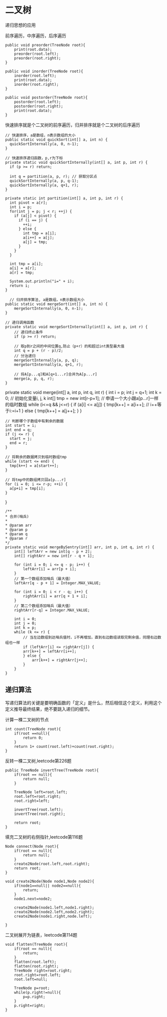 # 二叉树
递归思想的应用

前序遍历，中序遍历，后序遍历

	public void preorder(TreeNode root){
		print(root.data);
		preorder(root.left);
		preorder(root.right);
	}

	public void inorder(TreeNode root){
		inorder(root.left);
		print(root.data);
		inorder(root.right);
	}

	public void postorder(TreeNode root){
		postorder(root.left);
		postorder(root.right);
		print(root.data);
	}
	
快速排序就是个二叉树的前序遍历，归并排序就是个二叉树的后序遍历

	// 快速排序，a是数组，n表示数组的大小
	public static void quickSort(int[] a, int n) {
      quickSortInternally(a, 0, n-1);
  	}

  	// 快速排序递归函数，p,r为下标
  	private static void quickSortInternally(int[] a, int p, int r) {
      if (p >= r) return;

      int q = partition(a, p, r); // 获取分区点
      quickSortInternally(a, p, q-1);
      quickSortInternally(a, q+1, r);
  	}

  	private static int partition(int[] a, int p, int r) {
      int pivot = a[r];
      int i = p;
      for(int j = p; j < r; ++j) {
        if (a[j] < pivot) {
          if (i == j) {
            ++i;
          } else {
            int tmp = a[i];
            a[i++] = a[j];
            a[j] = tmp;
          }
        }
      }

      int tmp = a[i];
      a[i] = a[r];
      a[r] = tmp;

      System.out.println("i=" + i);
      return i;
  	}
  	
  	  // 归并排序算法, a是数组，n表示数组大小
  	public static void mergeSort(int[] a, int n) {
    	mergeSortInternally(a, 0, n-1);
  	}

  	// 递归调用函数
  	private static void mergeSortInternally(int[] a, int p, int r) {
    	// 递归终止条件
    	if (p >= r) return;

    	// 取p到r之间的中间位置q,防止（p+r）的和超过int类型最大值
    	int q = p + (r - p)/2;
    	// 分治递归
    	mergeSortInternally(a, p, q);
    	mergeSortInternally(a, q+1, r);

    	// 将A[p...q]和A[q+1...r]合并为A[p...r]
    	merge(a, p, q, r);
  	}

  private static void merge(int[] a, int p, int q, int r) {
    int i = p;
    int j = q+1;
    int k = 0; // 初始化变量i, j, k
    int[] tmp = new int[r-p+1]; // 申请一个大小跟a[p...r]一样的临时数组
    while (i<=q && j<=r) {
      if (a[i] <= a[j]) {
        tmp[k++] = a[i++]; // i++等于i:=i+1
      } else {
        tmp[k++] = a[j++];
      }
    }

    // 判断哪个子数组中有剩余的数据
    int start = i;
    int end = q;
    if (j <= r) {
      start = j;
      end = r;
    }

    // 将剩余的数据拷贝到临时数组tmp
    while (start <= end) {
      tmp[k++] = a[start++];
    }

    // 将tmp中的数组拷贝回a[p...r]
    for (i = 0; i <= r-p; ++i) {
      a[p+i] = tmp[i];
    }
  }

  	/**
   	* 合并(哨兵)
   	*
   	* @param arr
   	* @param p
   	* @param q
   	* @param r
   	*/
  	private static void mergeBySentry(int[] arr, int p, int q, int r) {
    	int[] leftArr = new int[q - p + 2];
    	int[] rightArr = new int[r - q + 1];

    	for (int i = 0; i <= q - p; i++) {
      		leftArr[i] = arr[p + i];
    	}
    	// 第一个数组添加哨兵（最大值）
    	leftArr[q - p + 1] = Integer.MAX_VALUE;

    	for (int i = 0; i < r - q; i++) {
      		rightArr[i] = arr[q + 1 + i];
    	}
    	// 第二个数组添加哨兵（最大值）
    	rightArr[r-q] = Integer.MAX_VALUE;

    	int i = 0;
    	int j = 0;
    	int k = p;
    	while (k <= r) {
      		// 当左边数组到达哨兵值时，i不再增加，直到右边数组读取完剩余值，同理右边数组也一样
      		if (leftArr[i] <= rightArr[j]) {
        	arr[k++] = leftArr[i++];
      		} else {
        		arr[k++] = rightArr[j++];
      		}
    	}
  	}

  	
## 递归算法
写递归算法的关键是要明确函数的「定义」是什么，然后相信这个定义，利用这个定义推导最终结果，绝不要跳入递归的细节。

计算一棵二叉树的节点

	int count(TreeNode root){
    	if(root ==null){
      		return 0;
    	}
    	return 1+ count(root.left)+count(root.right);
   	}
   	
   	
反转一棵二叉树,leetcode第226题

	public TreeNode invertTree(TreeNode root){
		if(root == null){
			return null;
		}
		
		TreeNode left=root.left;
		root.left=root.right;
		root.right=left;
		
		invertTree(root.left);
		invertTree(root.right);
		
		return root;
	}

填充二叉树的右侧指针,leetcode第116题

	Node connect(Node root){
		if(root == null){
			return null;
		}
		create2Node(root.left,root.right);
		return root;
	}
	
	void create2Node(Node node1,Node node2){
		if(node1==null|| node2==null){
			return;
		}
		node1.next=node2;
		
		create2Node(node1.left,node1.right);
		create2Node(node2.left,node2.right);
		create2Node(node1.right,node.left);
	
	}
	
二叉树展开为链表，leetcode第114题

	void flatten(TreeNode root){
		if(root == null){
			return;
		}
		flatten(root.left);
		flatten(root.right);
		TreeNode right=root.right;
		root.right=root.left;
		root.left=null;
		
		TreeNode p=root;
		while(p.right!=null){
			p=p.right;
		}
		p.right=right;
	}
	


